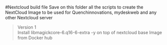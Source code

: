 #Nextcloud build file
Save on this folder all the scripts to create the NextCloud Image to be used for Quenchinnovations, mydeskweb and any other Nextcloud server

> Version 1 <br/>
Install libmagickcore-6.q16-6-extra -y on top of nextcloud base Image from Docker hub

